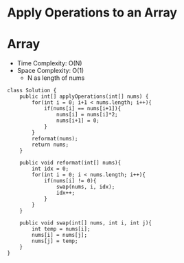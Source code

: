 # Apply Operations to an Array

# Array

- Time Complexity: O(N)
- Space Complexity: O(1)
  - N as length of nums

```
class Solution {
    public int[] applyOperations(int[] nums) {
        for(int i = 0; i+1 < nums.length; i++){
            if(nums[i] == nums[i+1]){
                nums[i] = nums[i]*2;
                nums[i+1] = 0;
            }
        }
        reformat(nums);
        return nums;
    }

    public void reformat(int[] nums){
        int idx = 0;
        for(int i = 0; i < nums.length; i++){
            if(nums[i] != 0){
                swap(nums, i, idx);
                idx++;
            }
        }
    }

    public void swap(int[] nums, int i, int j){
        int temp = nums[i];
        nums[i] = nums[j];
        nums[j] = temp;
    }
}
```
